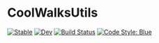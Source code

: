 # CoolWalksUtils

[![Stable](https://img.shields.io/badge/docs-stable-blue.svg)](https://SuperGrobi.github.io/CoolWalksUtils.jl/stable/)
[![Dev](https://img.shields.io/badge/docs-dev-blue.svg)](https://SuperGrobi.github.io/CoolWalksUtils.jl/dev/)
[![Build Status](https://github.com/SuperGrobi/CoolWalksUtils.jl/actions/workflows/CI.yml/badge.svg?branch=main)](https://github.com/SuperGrobi/CoolWalksUtils.jl/actions/workflows/CI.yml?query=branch%3Amain)
[![Code Style: Blue](https://img.shields.io/badge/code%20style-blue-4495d1.svg)](https://github.com/invenia/BlueStyle)

